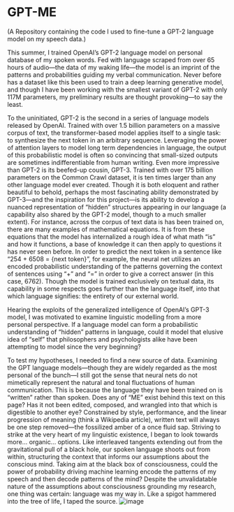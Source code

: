 # GPT-ME
(A Repository containing the code I used to fine-tune a GPT-2 language model on my speech data.)

This summer, I trained OpenAI’s GPT-2 language model on personal database of my spoken words. Fed with language scraped from over 65 hours of audio—the data of my waking life—the model is an imprint of the patterns and probabilities guiding my verbal communication. Never before has a dataset like this been used to train a deep learning generative model, and though I have been working with the smallest variant of GPT-2 with only 117M parameters, my preliminary results are thought provoking—to say the least. 

To the uninitiated, GPT-2 is the second in a series of language models released by OpenAI. Trained with over 1.5 billion parameters on a massive corpus of text, the transformer-based model applies itself to a single task: to synthesize the next token in an arbitrary sequence. Leveraging the power of attention layers to model long term dependencies in language, the output of this probabilistic model is often so convincing that small-sized outputs are sometimes indifferentiable from human writing. Even more impressive than GPT-2 is its beefed-up cousin, GPT-3. Trained with over 175 billion parameters on the Common Crawl dataset, it is ten times larger than any other language model ever created. Though it is both eloquent and rather beautiful to behold, perhaps the most fascinating ability demonstrated by GPT-3—and the inspiration for this project—is its ability to develop a nuanced representation of “hidden” structures appearing in our language (a capability also shared by the GPT-2 model, though to a much smaller extent). For instance, across the corpus of text data is has been trained on, there are many examples of mathematical equations. It is from these equations that the model has internalized a rough idea of what math “is” and how it functions, a base of knowledge it can then apply to questions it has never seen before. In order to predict the next token in a sentence like “254 + 6508 = {next token}”, for example, the neural net utilizes an encoded probabilistic understanding of the patterns governing the context of sentences using “+” and “=” in order to give a correct answer (in this case, 6762). Though the model is trained exclusively on textual data, its capability in some respects goes further than the language itself, into that which language signifies: the entirety of our external world.

Hearing the exploits of the generalized intelligence of OpenAI’s GPT-3 model, I was motivated to examine linguistic modelling from a more personal perspective. If a language model can form a probabilistic understanding of “hidden” patterns in language, could it model that elusive idea of “self” that philosophers and psychologists alike have been attempting to model since the very beginning? 

To test my hypotheses, I needed to find a new source of data. Examining the GPT language models—though they are widely regarded as the most personal of the bunch—I still got the sense that neural nets do not mimetically represent the natural and tonal fluctuations of human communication. This is because the language they have been trained on is “written” rather than spoken. Does any of “ME” exist behind this text on this page? Has it not been edited, composed, and wrangled into that which is digestible to another eye? Constrained by style, performance, and the linear progression of meaning (think a Wikipedia article), written text will always be one step removed—the fossilized amber of a once fluid sap. Striving to strike at the very heart of my linguistic existence, I began to look towards more… organic… options. Like interleaved tangents extending out from the gravitational pull of a black hole, our spoken language shoots out from within, structuring the context that informs our assumptions about the conscious mind. Taking aim at the black box of consciousness, could the power of probability driving machine learning encode the patterns of my speech and then decode patterns of the mind? Despite the unvalidatable nature of the assumptions about consciousness grounding my research, one thing was certain: language was my way in. Like a spigot hammered into the tree of life, I taped the source. 
![image](https://user-images.githubusercontent.com/55768544/130522807-5810ba30-c39b-4128-a8c0-d7f9b81bea6e.png)

